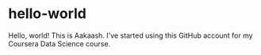 # hello-world
Hello, world!
This is Aakaash.
I've started using this GitHub account for my Coursera Data Science course.
